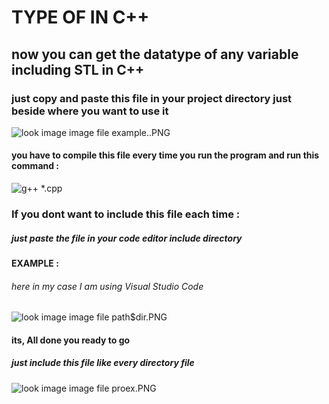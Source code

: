 # TYPE OF IN C++


## now you can get the datatype of any variable including STL in C++


### just copy and paste this file in your project directory just beside where you want to use it


![look image image file example..PNG](https://github.com/OmkarSsawant/Simple_Solutions/blob/master/C%2B%2B/TypeOf/example..PNG)


####  you have to compile this file every time you run the program and run this command :

![g++ *.cpp](https://github.com/OmkarSsawant/Simple_Solutions/blob/master/C%2B%2B/TypeOf/com.PNG)


###  If you dont want to include this file each time : 
#####                                                    just paste the file in your code editor include directory



#### EXAMPLE  :

######  here in my case I am using Visual Studio Code


![look image image file path$dir.PNG](https://github.com/OmkarSsawant/Simple_Solutions/blob/master/C%2B%2B/TypeOf/path%24dir.PNG)

#### its, All done you ready to go

##### just include this file  like every directory file

![look image image file proex.PNG](https://github.com/OmkarSsawant/Simple_Solutions/blob/master/C%2B%2B/TypeOf/proexample.PNG)




